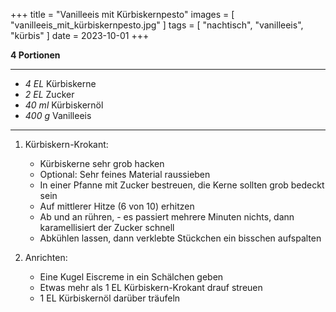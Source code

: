+++
title = "Vanilleeis mit Kürbiskernpesto"
images = [ "vanilleeis_mit_kürbiskernpesto.jpg" ]
tags = [ "nachtisch", "vanilleeis", "kürbis" ]
date = 2023-10-01
+++

**4 Portionen**

---

- *4 EL* Kürbiskerne
- *2 EL* Zucker
- *40 ml* Kürbiskernöl
- *400 g* Vanilleeis

---

1. Kürbiskern-Krokant:
   * Kürbiskerne sehr grob hacken
   * Optional: Sehr feines Material raussieben
   * In einer Pfanne mit Zucker bestreuen, die Kerne sollten grob bedeckt sein
   * Auf mittlerer Hitze (6 von 10) erhitzen
   * Ab und an rühren, - es passiert mehrere Minuten nichts, dann karamellisiert der Zucker schnell
   * Abkühlen lassen, dann verklebte Stückchen ein bisschen aufspalten

2. Anrichten:
   * Eine Kugel Eiscreme in ein Schälchen geben
   * Etwas mehr als 1 EL Kürbiskern-Krokant drauf streuen
   * 1 EL Kürbiskernöl darüber träufeln

